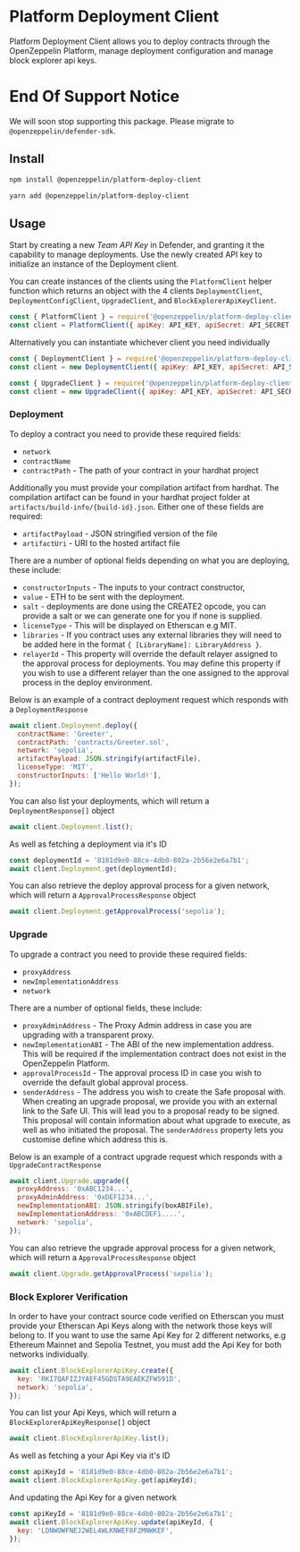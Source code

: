 # Platform Deployment Client

Platform Deployment Client allows you to deploy contracts through the OpenZeppelin Platform, manage deployment configuration and manage block explorer api keys.

# End Of Support Notice

We will soon stop supporting this package. Please migrate to `@openzeppelin/defender-sdk`.

## Install

```bash
npm install @openzeppelin/platform-deploy-client
```

```bash
yarn add @openzeppelin/platform-deploy-client
```

## Usage

Start by creating a new _Team API Key_ in Defender, and granting it the capability to manage deployments. Use the newly created API key to initialize an instance of the Deployment client.

You can create instances of the clients using the `PlatformClient` helper function which returns an object with the 4 clients `DeploymentClient`, `DeploymentConfigClient`, `UpgradeClient`, and `BlockExplorerApiKeyClient`.

```js
const { PlatformClient } = require('@openzeppelin/platform-deploy-client');
const client = PlatformClient({ apiKey: API_KEY, apiSecret: API_SECRET });
```

Alternatively you can instantiate whichever client you need individually

```js
const { DeploymentClient } = require('@openzeppelin/platform-deploy-client');
const client = new DeploymentClient({ apiKey: API_KEY, apiSecret: API_SECRET });
```

```js
const { UpgradeClient } = require('@openzeppelin/platform-deploy-client');
const client = new UpgradeClient({ apiKey: API_KEY, apiSecret: API_SECRET });
```

### Deployment

To deploy a contract you need to provide these required fields:

- `network`
- `contractName`
- `contractPath` - The path of your contract in your hardhat project

Additionally you must provide your compilation artifact from hardhat. The compilation artifact can be found in your hardhat project folder at `artifacts/build-info/{build-id}.json`. Either one of these fields are required:

- `artifactPayload` - JSON stringified version of the file
- `artifactUri` - URI to the hosted artifact file

There are a number of optional fields depending on what you are deploying, these include:

- `constructorInputs` - The inputs to your contract constructor,
- `value` - ETH to be sent with the deployment.
- `salt` - deployments are done using the CREATE2 opcode, you can provide a salt or we can generate one for you if none is supplied.
- `licenseType` - This will be displayed on Etherscan e.g MIT.
- `libraries` - If you contract uses any external libraries they will need to be added here in the format `{ [LibraryName]: LibraryAddress }`.
- `relayerId` - This property will override the default relayer assigned to the approval process for deployments. You may define this property if you wish to use a different relayer than the one assigned to the approval process in the deploy environment.

Below is an example of a contract deployment request which responds with a `DeploymentResponse`

```js
await client.Deployment.deploy({
  contractName: 'Greeter',
  contractPath: 'contracts/Greeter.sol',
  network: 'sepolia',
  artifactPayload: JSON.stringify(artifactFile),
  licenseType: 'MIT',
  constructorInputs: ['Hello World!'],
});
```

You can also list your deployments, which will return a `DeploymentResponse[]` object

```js
await client.Deployment.list();
```

As well as fetching a deployment via it's ID

```js
const deploymentId = '8181d9e0-88ce-4db0-802a-2b56e2e6a7b1';
await client.Deployment.get(deploymentId);
```

You can also retrieve the deploy approval process for a given network, which will return a `ApprovalProcessResponse` object

```js
await client.Deployment.getApprovalProcess('sepolia');
```

### Upgrade

To upgrade a contract you need to provide these required fields:

- `proxyAddress`
- `newImplementationAddress`
- `network`

There are a number of optional fields, these include:

- `proxyAdminAddress` - The Proxy Admin address in case you are upgrading with a transparent proxy.
- `newImplementationABI` - The ABI of the new implementation address. This will be required if the implementation contract does not exist in the OpenZeppelin Platform.
- `approvalProcessId` - The approval process ID in case you wish to override the default global approval process.
- `senderAddress` - The address you wish to create the Safe proposal with. When creating an upgrade proposal, we provide you with an external link to the Safe UI. This will lead you to a proposal ready to be signed. This proposal will contain information about what upgrade to execute, as well as who initiated the proposal. The `senderAddress` property lets you customise define which address this is.

Below is an example of a contract upgrade request which responds with a `UpgradeContractResponse`

```js
await client.Upgrade.upgrade({
  proxyAddress: '0xABC1234...',
  proxyAdminAddress: '0xDEF1234...',
  newImplementationABI: JSON.stringify(boxABIFile),
  newImplementationAddress: '0xABCDEF1....',
  network: 'sepolia',
});
```

You can also retrieve the upgrade approval process for a given network, which will return a `ApprovalProcessResponse` object

```js
await client.Upgrade.getApprovalProcess('sepolia');
```

### Block Explorer Verification

In order to have your contract source code verified on Etherscan you must provide your Etherscan Api Keys along with the network those keys will belong to. If you want to use the same Api Key for 2 different networks, e.g Ethereum Mainnet and Sepolia Testnet, you must add the Api Key for both networks individually.

```js
await client.BlockExplorerApiKey.create({
  key: 'RKI7QAFIZJYAEF45GDSTA9EAEKZFW591D',
  network: 'sepolia',
});
```

You can list your Api Keys, which will return a `BlockExplorerApiKeyResponse[]` object

```js
await client.BlockExplorerApiKey.list();
```

As well as fetching a your Api Key via it's ID

```js
const apiKeyId = '8181d9e0-88ce-4db0-802a-2b56e2e6a7b1';
await client.BlockExplorerApiKey.get(apiKeyId);
```

And updating the Api Key for a given network

```js
const apiKeyId = '8181d9e0-88ce-4db0-802a-2b56e2e6a7b1';
await client.BlockExplorerApiKey.update(apiKeyId, {
  key: 'LDNWOWFNEJ2WEL4WLKNWEF8F2MNWKEF',
});
```
